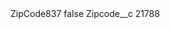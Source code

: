 <?xml version="1.0" encoding="UTF-8"?>
<CustomMetadata xmlns="http://soap.sforce.com/2006/04/metadata" xmlns:xsi="http://www.w3.org/2001/XMLSchema-instance" xmlns:xsd="http://www.w3.org/2001/XMLSchema">
    <label>ZipCode837</label>
    <protected>false</protected>
    <values>
        <field>Zipcode__c</field>
        <value xsi:type="xsd:string">21788</value>
    </values>
</CustomMetadata>
